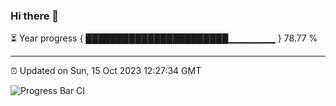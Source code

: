 ### Hi there 👋

⏳ Year progress { ███████████████████████▁▁▁▁▁▁▁ } 78.77 %

---

⏰ Updated on Sun, 15 Oct 2023 12:27:34 GMT

![Progress Bar CI](https://github.com/liununu/liununu/workflows/Progress%20Bar%20CI/badge.svg)
